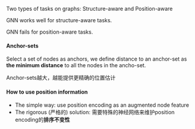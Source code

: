 Two types of tasks on graphs: Structure-aware and Position-aware

GNN works well for structure-aware tasks.

GNN fails for position-aware tasks.

#### Anchor-sets

Select a set of nodes as anchors, we define distance to an anchor-set as **the minimum distance** to all the nodes in the ancho-set.

Anchor-sets越大，越能提供更精确的位置估计

#### How to use position information

- The simple way: use position encoding as an augmented node feature
- The rigorous (严格的) solution: 需要特殊的神经网络来维护position encoding的**排序不变性**
